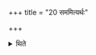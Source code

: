 +++
title = "20 सममित्यर्थः"

+++

<details><summary>थिते</summary>

20. (The word prabāhuk) means “in an even line” (i.e. at the same level).  
</details>
